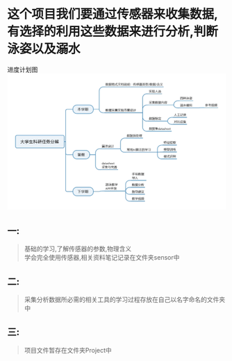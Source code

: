 # **这个项目我们要通过传感器来收集数据,有选择的利用这些数据来进行分析,判断泳姿以及溺水**
进度计划图![](计划图.jpg)<br>
## 一:
>基础的学习,了解传感器的参数,物理含义  <Br/>学会完全使用传感器,相关资料笔记记录在文件夹sensor中<Br/>

## 二:
>采集分析数据所必需的相关工具的学习过程存放在自己以名字命名的文件夹中  <Br/>

## 三:
>项目文件暂存在文件夹Project中  <Br/>

